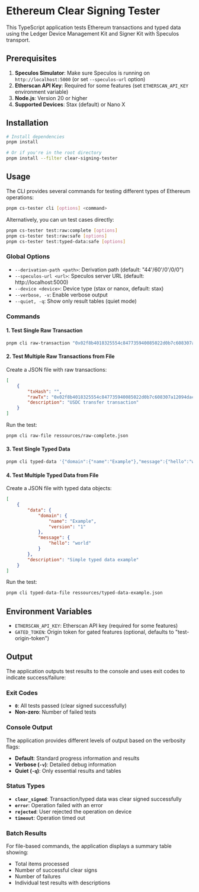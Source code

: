 # Ethereum Clear Signing Tester

This TypeScript application tests Ethereum transactions and typed data using the Ledger Device Management Kit and Signer Kit with Speculos transport.

## Prerequisites

1. **Speculos Simulator**: Make sure Speculos is running on `http://localhost:5000` (or set `--speculos-url` option)
2. **Etherscan API Key**: Required for some features (set `ETHERSCAN_API_KEY` environment variable)
3. **Node.js**: Version 20 or higher
4. **Supported Devices**: Stax (default) or Nano X

## Installation

```bash
# Install dependencies
pnpm install

# Or if you're in the root directory
pnpm install --filter clear-signing-tester
```

## Usage

The CLI provides several commands for testing different types of Ethereum operations:

```bash
pnpm cs-tester cli [options] <command>
```

Alternatively, you can un test cases directly:

```bash
pnpm cs-tester test:raw:complete [options]
pnpm cs-tester test:raw:safe [options]
pnpm cs-tester test:typed-data:safe [options]

```

### Global Options

- `--derivation-path <path>`: Derivation path (default: "44'/60'/0'/0/0")
- `--speculos-url <url>`: Speculos server URL (default: http://localhost:5000)
- `--device <device>`: Device type (stax or nanox, default: stax)
- `--verbose, -v`: Enable verbose output
- `--quiet, -q`: Show only result tables (quiet mode)

### Commands

#### 1. Test Single Raw Transaction

```bash
pnpm cli raw-transaction "0x02f8b4018325554c847735940085022d0b7c608307a12094dac17f958d2ee523a2206206994597c13d831ec780b844a9059cbb000000000000000000000000920ab45225b3057293e760a3c2d74643ad696a1b000000000000000000000000000000000000000000000000000000012a05f200c080a009e2ef5a2c4b7a1d7f0d868388f3949a00a1bdc5669c59b73e57b2a4e7c5e29fa0754aa9f4f1acc99561678492a20c31e01da27d648e69665f7768f96db39220ca"
```

#### 2. Test Multiple Raw Transactions from File

Create a JSON file with raw transactions:

```json
[
    {
        "txHash": "",
        "rawTx": "0x02f8b4018325554c847735940085022d0b7c608307a12094dac17f958d2ee523a2206206994597c13d831ec780b844a9059cbb000000000000000000000000920ab45225b3057293e760a3c2d74643ad696a1b000000000000000000000000000000000000000000000000000000012a05f200c080a009e2ef5a2c4b7a1d7f0d868388f3949a00a1bdc5669c59b73e57b2a4e7c5e29fa0754aa9f4f1acc99561678492a20c31e01da27d648e69665f7768f96db39220ca",
        "description": "USDC transfer transaction"
    }
]
```

Run the test:

```bash
pnpm cli raw-file ressources/raw-complete.json
```

#### 3. Test Single Typed Data

```bash
pnpm cli typed-data '{"domain":{"name":"Example"},"message":{"hello":"world"}}'
```

#### 4. Test Multiple Typed Data from File

Create a JSON file with typed data objects:

```json
[
    {
        "data": {
            "domain": {
                "name": "Example",
                "version": "1"
            },
            "message": {
                "hello": "world"
            }
        },
        "description": "Simple typed data example"
    }
]
```

Run the test:

```bash
pnpm cli typed-data-file ressources/typed-data-example.json
```

## Environment Variables

- `ETHERSCAN_API_KEY`: Etherscan API key (required for some features)
- `GATED_TOKEN`: Origin token for gated features (optional, defaults to "test-origin-token")

## Output

The application outputs test results to the console and uses exit codes to indicate success/failure:

### Exit Codes

- **`0`**: All tests passed (clear signed successfully)
- **Non-zero**: Number of failed tests

### Console Output

The application provides different levels of output based on the verbosity flags:

- **Default**: Standard progress information and results
- **Verbose (`-v`)**: Detailed debug information
- **Quiet (`-q`)**: Only essential results and tables

### Status Types

- **`clear_signed`**: Transaction/typed data was clear signed successfully
- **`error`**: Operation failed with an error
- **`rejected`**: User rejected the operation on device
- **`timeout`**: Operation timed out

### Batch Results

For file-based commands, the application displays a summary table showing:

- Total items processed
- Number of successful clear signs
- Number of failures
- Individual test results with descriptions
